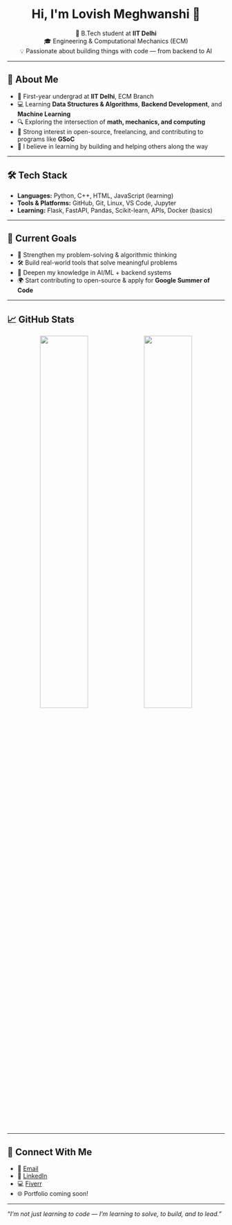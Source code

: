 <h1 align="center">Hi, I'm Lovish Meghwanshi 👋</h1>

<p align="center">
  🚀 B.Tech student at <strong>IIT Delhi</strong><br>
  🎓 Engineering & Computational Mechanics (ECM)<br>
  💡 Passionate about building things with code — from backend to AI
</p>

---

## 🧠 About Me

- 🏫 First-year undergrad at **IIT Delhi**, ECM Branch
- 💻 Learning **Data Structures & Algorithms**, **Backend Development**, and **Machine Learning**
- 🔍 Exploring the intersection of **math, mechanics, and computing**
- 🌱 Strong interest in open-source, freelancing, and contributing to programs like **GSoC**
- 🤝 I believe in learning by building and helping others along the way

---

## 🛠 Tech Stack

- **Languages:** Python, C++, HTML, JavaScript (learning)
- **Tools & Platforms:** GitHub, Git, Linux, VS Code, Jupyter
- **Learning:** Flask, FastAPI, Pandas, Scikit-learn, APIs, Docker (basics)

---

## 📌 Current Goals

- 🧩 Strengthen my problem-solving & algorithmic thinking
- 🛠 Build real-world tools that solve meaningful problems
- 🤖 Deepen my knowledge in AI/ML + backend systems
- 🌍 Start contributing to open-source & apply for **Google Summer of Code**

---

## 📈 GitHub Stats

<p align="center">
  <img src="https://github-readme-stats.vercel.app/api?username=lovishxdev&show_icons=true&theme=radical" width="47%" />
  <img src="https://github-readme-streak-stats.herokuapp.com?user=lovishxdev&theme=radical" width="47%"/>
</p>

---

## 🔗 Connect With Me

- 📧 [Email](mailto:your.email@iitd.ac.in)
- 💼 [LinkedIn](https://linkedin.com/in/your-link)
- 💻 [Fiverr](https://www.fiverr.com/lovishkumar07)
- 🌐 Portfolio coming soon!

---

_“I’m not just learning to code — I’m learning to solve, to build, and to lead.”_

